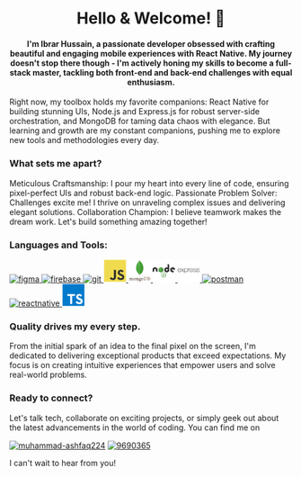 <h1 align="center">Hello & Welcome! 👋 </h1>
<div style="padding-horizontal: 100px;">
<h4 align="center" width="400px" >
I'm Ibrar Hussain, a passionate developer obsessed with crafting beautiful and engaging mobile experiences with React Native. My journey doesn't stop there though - I'm actively honing my skills to become a full-stack master, tackling both front-end and back-end challenges with equal enthusiasm.</h4></div>

Right now, my toolbox holds my favorite companions: React Native for building stunning UIs, Node.js and Express.js for robust server-side orchestration, and MongoDB for taming data chaos with elegance. But learning and growth are my constant companions, pushing me to explore new tools and methodologies every day.

<h3 align="left">What sets me apart?</h3>

Meticulous Craftsmanship: I pour my heart into every line of code, ensuring pixel-perfect UIs and robust back-end logic.
Passionate Problem Solver: Challenges excite me! I thrive on unraveling complex issues and delivering elegant solutions.
Collaboration Champion: I believe teamwork makes the dream work. Let's build something amazing together!

<h3 align="left">Languages and Tools: </h3>
<p align="left"><a href="https://www.figma.com/" target="_blank" rel="noreferrer"> <img src="https://www.vectorlogo.zone/logos/figma/figma-icon.svg" alt="figma" width="40" height="40"/> </a> <a href="https://firebase.google.com/" target="_blank" rel="noreferrer"> <img src="https://www.vectorlogo.zone/logos/firebase/firebase-icon.svg" alt="firebase" width="40" height="40"/> </a> <a href="https://git-scm.com/" target="_blank" rel="noreferrer"> <img src="https://www.vectorlogo.zone/logos/git-scm/git-scm-icon.svg" alt="git" width="40" height="40"/> </a> <a href="https://developer.mozilla.org/en-US/docs/Web/JavaScript" target="_blank" rel="noreferrer"> <img src="https://raw.githubusercontent.com/devicons/devicon/master/icons/javascript/javascript-original.svg" alt="javascript" width="40" height="40"/> </a><a href="https://www.mongodb.com/" target="_blank" rel="noreferrer"> <img src="https://raw.githubusercontent.com/devicons/devicon/master/icons/mongodb/mongodb-original-wordmark.svg" alt="mongodb" width="40" height="40"/> </a> <a href="https://nodejs.org" target="_blank" rel="noreferrer"> <img src="https://raw.githubusercontent.com/devicons/devicon/master/icons/nodejs/nodejs-original-wordmark.svg" alt="nodejs" width="40" height="40"/> </a> <a href="https://expressjs.com" target="_blank" rel="noreferrer"> <img src="https://raw.githubusercontent.com/devicons/devicon/master/icons/express/express-original-wordmark.svg" alt="express" width="40" height="40"/> </a> <a href="https://postman.com" target="_blank" rel="noreferrer"> <img src="https://www.vectorlogo.zone/logos/getpostman/getpostman-icon.svg" alt="postman" width="40" height="40"/> </a> <a href="https://reactnative.dev/" target="_blank" rel="noreferrer"> <img src="https://reactnative.dev/img/header_logo.svg" alt="reactnative" width="40" height="40"/> </a> <a href="https://www.typescriptlang.org/" target="_blank" rel="noreferrer"> <img src="https://raw.githubusercontent.com/devicons/devicon/master/icons/typescript/typescript-original.svg" alt="typescript" width="40" height="40"/> </a> </p>

<h3 align="left">Quality drives my every step.</h3>

From the initial spark of an idea to the final pixel on the screen, I'm dedicated to delivering exceptional products that exceed expectations. My focus is on creating intuitive experiences that empower users and solve real-world problems.

<h3 align="left">Ready to connect?</h3>

Let's talk tech, collaborate on exciting projects, or simply geek out about the latest advancements in the world of coding. You can find me on

<p align="left">
<a href="https://www.linkedin.com/in/ibrar-hussain-950a23231" target="blank"><img align="center" src="https://raw.githubusercontent.com/rahuldkjain/github-profile-readme-generator/master/src/images/icons/Social/linked-in-alt.svg" alt="muhammad-ashfaq224" height="30" width="40" /></a>
<a href="https://stackoverflow.com/users/22873848/ibrar-hussain" target="blank"><img align="center" src="https://raw.githubusercontent.com/rahuldkjain/github-profile-readme-generator/master/src/images/icons/Social/stack-overflow.svg" alt="9690365" height="30" width="40" /></a>
</p>

I can't wait to hear from you!
